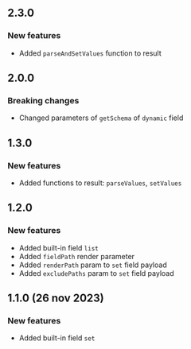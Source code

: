 ## 2.3.0

### New features

- Added `parseAndSetValues` function to result

## 2.0.0

### Breaking changes

- Changed parameters of `getSchema` of `dynamic` field

## 1.3.0

### New features

- Added functions to result: `parseValues`, `setValues`

## 1.2.0

### New features

- Added built-in field `list`
- Added `fieldPath` render parameter
- Added `renderPath` param to `set` field payload
- Added `excludePaths` param to `set` field payload

## 1.1.0 (26 nov 2023)

### New features

- Added built-in field `set`
